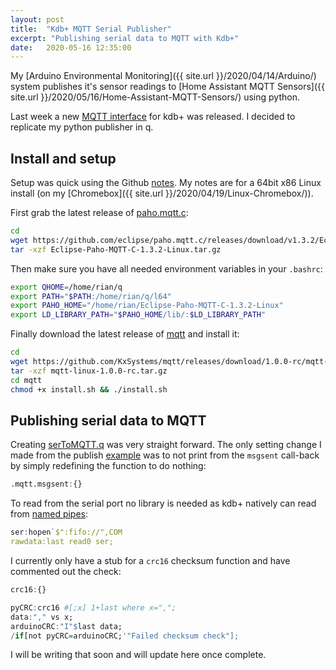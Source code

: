 ```yaml
---
layout: post
title:  "Kdb+ MQTT Serial Publisher"
excerpt: "Publishing serial data to MQTT with Kdb+"
date:   2020-05-16 12:35:00
---
```


My [Arduino Environmental Monitoring]({{ site.url }}/2020/04/14/Arduino/) system publishes it's sensor readings to [Home Assistant MQTT Sensors]({{ site.url }}/2020/05/16/Home-Assistant-MQTT-Sensors/) using python.

Last week a new [MQTT interface](https://code.kx.com/q/interfaces/mqtt/) for kdb+ was released. I decided to replicate my python publisher in q.

## Install and setup

Setup was quick using the Github [notes](https://github.com/KxSystems/mqtt#installation). My notes are for a 64bit x86 Linux install (on my [Chromebox]({{ site.url }}/2020/04/19/Linux-Chromebox/)).

First grab the latest release of [paho.mqtt.c](https://github.com/eclipse/paho.mqtt.c/releases):

```bash
cd
wget https://github.com/eclipse/paho.mqtt.c/releases/download/v1.3.2/Eclipse-Paho-MQTT-C-1.3.2-Linux.tar.gz
tar -xzf Eclipse-Paho-MQTT-C-1.3.2-Linux.tar.gz
```

Then make sure you have all needed environment variables in your `.bashrc`:

```bash
export QHOME=/home/rian/q
export PATH="$PATH:/home/rian/q/l64"
export PAHO_HOME="/home/rian/Eclipse-Paho-MQTT-C-1.3.2-Linux"
export LD_LIBRARY_PATH="$PAHO_HOME/lib/:$LD_LIBRARY_PATH"
```

Finally download the latest release of [mqtt](https://github.com/KxSystems/mqtt/releases) and install it:

```bash
cd
wget https://github.com/KxSystems/mqtt/releases/download/1.0.0-rc/mqtt-linux-1.0.0-rc.tar.gz
tar -xzf mqtt-linux-1.0.0-rc.tar.gz
cd mqtt
chmod +x install.sh && ./install.sh
```

## Publishing serial data to MQTT

Creating [serToMQTT.q](https://github.com/rianoc/Arduino/blob/master/EnvironmentalMonitor/serToMQTT.q) was very straight forward. The only setting change I made from the publish [example](https://github.com/KxSystems/mqtt/blob/master/examples/producer.q) was to not print from the `msgsent` call-back by simply redefining the function to do nothing:

```q
.mqtt.msgsent:{}
```

To read from the serial port no library is needed as kdb+ natively can read from [named pipes](https://code.kx.com/q/kb/named-pipes/):

```q
ser:hopen`$":fifo://",COM
rawdata:last read0 ser;
```

I currently only have a stub for a `crc16` checksum function and have commented out the check:

```q
crc16:{}

pyCRC:crc16 #[;x] 1+last where x=",";
data:"," vs x;
arduinoCRC:"I"$last data;
/if[not pyCRC=arduinoCRC;'"Failed checksum check"];
```

I will be writing that soon and will update here once complete.
